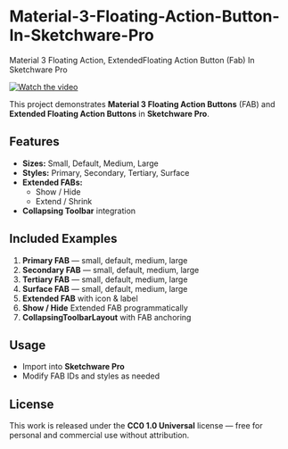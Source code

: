 # Material-3-Floating-Action-Button-In-Sketchware-Pro
Material 3 Floating Action, ExtendedFloating Action Button (Fab) In Sketchware Pro

[![Watch the video](https://img.youtube.com/vi/VIDEO_ID/maxresdefault.jpg)](https://youtu.be/VIDEO_ID)  

This project demonstrates **Material 3 Floating Action Buttons** (FAB) and **Extended Floating Action Buttons** in **Sketchware Pro**.

## Features
- **Sizes:** Small, Default, Medium, Large
- **Styles:** Primary, Secondary, Tertiary, Surface
- **Extended FABs:**  
  - Show / Hide  
  - Extend / Shrink  
- **Collapsing Toolbar** integration

## Included Examples
1. **Primary FAB** — small, default, medium, large  
2. **Secondary FAB** — small, default, medium, large  
3. **Tertiary FAB** — small, default, medium, large  
4. **Surface FAB** — small, default, medium, large  
5. **Extended FAB** with icon & label  
6. **Show / Hide** Extended FAB programmatically  
7. **CollapsingToolbarLayout** with FAB anchoring

## Usage
- Import into **Sketchware Pro**
- Modify FAB IDs and styles as needed

## License
This work is released under the **CC0 1.0 Universal** license — free for personal and commercial use without attribution.

